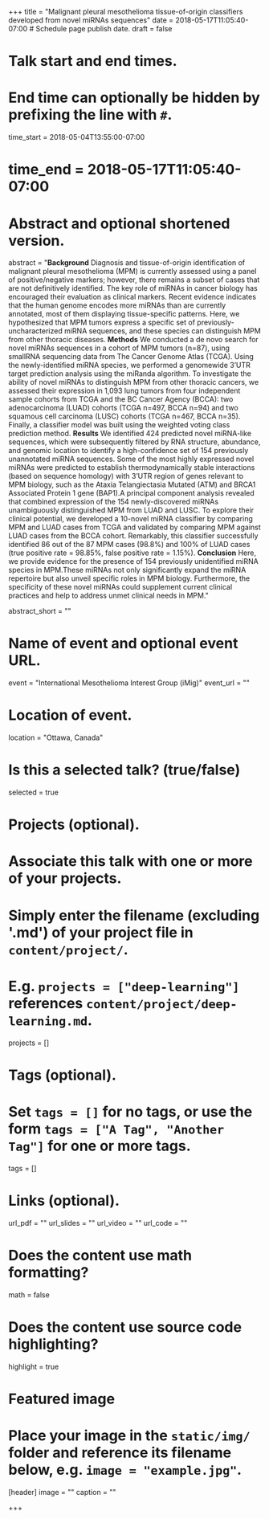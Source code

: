 +++
title = "Malignant pleural mesothelioma tissue-of-origin classifiers developed from novel miRNAs sequences"
date = 2018-05-17T11:05:40-07:00  # Schedule page publish date.
draft = false

# Talk start and end times.
#   End time can optionally be hidden by prefixing the line with `#`.
time_start = 2018-05-04T13:55:00-07:00
# time_end = 2018-05-17T11:05:40-07:00

# Abstract and optional shortened version.
abstract = "**Background** Diagnosis and tissue-of-origin identification of malignant pleural mesothelioma (MPM) is currently assessed using a panel of positive/negative markers; however, there remains a subset of cases that are not definitively identified. The key role of miRNAs in cancer biology has encouraged their evaluation as clinical markers. Recent evidence indicates that the human genome encodes more miRNAs than are currently annotated, most of them displaying tissue-specific patterns. Here, we hypothesized that MPM tumors express a specific set of previously-uncharacterized miRNA sequences, and these species can distinguish MPM from other thoracic diseases. **Methods** We conducted a de novo search for novel miRNAs sequences in a cohort of MPM tumors (n=87), using smallRNA sequencing data from The Cancer Genome Atlas (TCGA). Using the newly-identified miRNA species, we performed a genomewide 3’UTR target prediction analysis using the miRanda algorithm. To investigate the ability of novel miRNAs to distinguish MPM from other thoracic cancers, we assessed their expression in 1,093 lung tumors from four independent sample cohorts from TCGA and the BC Cancer Agency (BCCA): two adenocarcinoma (LUAD) cohorts (TCGA n=497, BCCA n=94) and two squamous cell carcinoma (LUSC) cohorts (TCGA n=467, BCCA n=35). Finally, a classifier model was built using the weighted voting class prediction method. **Results** We identified 424 predicted novel miRNA-like sequences, which were subsequently filtered by RNA structure, abundance, and genomic location to identify a high-confidence set of 154 previously unannotated miRNA sequences. Some of the most highly expressed novel miRNAs were predicted to establish thermodynamically stable interactions (based on sequence homology) with 3’UTR region of genes relevant to MPM biology, such as the Ataxia Telangiectasia Mutated (ATM) and BRCA1 Associated Protein 1 gene (BAP1).A principal component analysis revealed that combined expression of the 154 newly-discovered miRNAs unambiguously distinguished MPM from LUAD and LUSC. To explore their clinical potential, we developed a 10-novel miRNA classifier by comparing MPM and LUAD cases from TCGA and validated by comparing MPM against LUAD cases from the BCCA cohort. Remarkably, this classifier successfully identified 86 out of the 87 MPM cases (98.8%) and 100% of LUAD cases (true positive rate = 98.85%, false positive rate = 1.15%). **Conclusion** Here, we provide evidence for the presence of 154 previously unidentified miRNA species in MPM.These miRNAs not only significantly expand the miRNA repertoire but also unveil specific roles in MPM biology. Furthermore, the specificity of these novel miRNAs could supplement current clinical practices and help to address unmet clinical needs in MPM."  

abstract_short = ""

# Name of event and optional event URL.
event = "International Mesothelioma Interest Group (iMig)"
event_url = ""

# Location of event.
location = "Ottawa, Canada"

# Is this a selected talk? (true/false)
selected = true

# Projects (optional).
#   Associate this talk with one or more of your projects.
#   Simply enter the filename (excluding '.md') of your project file in `content/project/`.
#   E.g. `projects = ["deep-learning"]` references `content/project/deep-learning.md`.
projects = []

# Tags (optional).
#   Set `tags = []` for no tags, or use the form `tags = ["A Tag", "Another Tag"]` for one or more tags.
tags = []

# Links (optional).
url_pdf = ""
url_slides = ""
url_video = ""
url_code = ""

# Does the content use math formatting?
math = false

# Does the content use source code highlighting?
highlight = true

# Featured image
# Place your image in the `static/img/` folder and reference its filename below, e.g. `image = "example.jpg"`.
[header]
image = ""
caption = ""

+++

